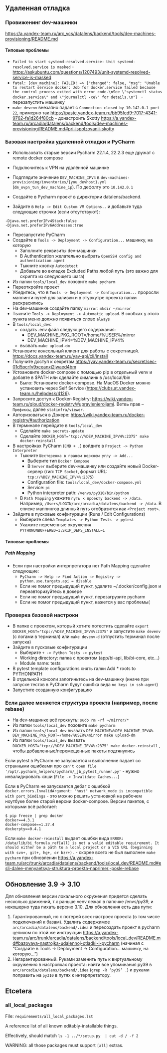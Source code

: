 ## Удаленная отладка ##

### Провиженинг dev-машинки ###

https://a.yandex-team.ru/arc_vcs/datalens/backend/tools/dev-machines-provisioning/README.md


#### Типовые проблемы ####

* `Failed to start systemd-resolved.service: Unit systemd-resolved.service is masked` - https://askubuntu.com/questions/1207493/unit-systemd-resolved-service-is-masked
* `fatal: [dev_machine]: FAILED! => {"changed": false, "msg": "Unable to restart service docker: Job for docker.service failed because the control process exited with error code.\nSee \"systemctl status docker.service\" and \"journalctl -xe\" for details.\n"} ` - перезапустить машинку
* `make devenv` внезапно падает с `Connection closed by 10.142.0.1 port 22`, примерно так https://paste.yandex-team.ru/bb95fcd9-7017-4341-9762-fa1d264f80cb - донастроить Skotty https://a.yandex-team.ru/arcadia/datalens/backend/tools/dev-machines-provisioning/README.md#pri-ispolzovanii-skotty


### Базовая настройка удаленной отладки и PyCharm ###

* Использовать старые версии Pycharm 22.1.4, 22.2.3 еще дружат с remote docker compose
* Подключитесь к VPN на удалённой машинке
* Подглядите значение `DEV_MACHINE_IPV4` в `dev-machines-provisioning/inventories/{you_devhost}.yml` (`dm_ovpn_tun_dev_machine_ip`). По дефолту это `10.142.0.1`

* Создайте в Pycharm проект в директории datalens/backend.
* Зайдите в `Help -> Edit Custom VM Options..` и добавьте туда следующие строчки (если отсутствуют):
```
-Djava.net.preferIPv4Stack:false
-Djava.net.preferIPv6Addresses:true
```
 * Перезапустите PyCharm
 * Создайте в `Tools -> Deployment -> Configuration...` машинку, на которую
    * Заполните реквизиты dev-машинки
    * В Authentication желательно выбрать `OpenSSH config and authentication agent`
    * Тыкните кнопку `Autodetect`
    * Добавьте во вкладке Excluded Paths любой путь (это важно для скрипта из следующего шага)
 * Из папки `tools/local_dev` позовите `make pycharm`
 * Переоткройте проект
 * Убедитесь, что в `Tools -> Deployment -> Configuration...` проросли маппинги путей для заливки
 и в стуркутре проекта папки раскрасились
 * На dev-машинке создайте папку `mirror`: `mkdir ~/mirror`
 * Тыкните `Tools -> Deployment -> Automatic upload`. В скобках у этого пункта меню должно появиться слово `always`
 * В `tools/local_dev`:
   * создать .env файл следующего содержания:
     * DEV_MACHINE_PKG_ROOT=/home/%USER%/mirror
     * DEV_MACHINE_IPV4=%DEV_MACHINE_IPV4%
   * вызвать `make upload-dm`
 * Установите консольный клиент для работы с секретницей. https://docs.yandex-team.ru/yav-api/cli/install
 * Получите доступ к секретам https://yav.yandex-team.ru/secret/sec-01d5pcrfv9xceanxj2jwaed4bm
 * Устоановите docker-compose с помощью pip в отдельный venv и добавте в $PATH или сделайте симлинк в /usr/local/bin
   * Было: Установите docker-compose. На MacOS Docker можно установить через Self Service (https://clubs.at.yandex-team.ru/helpdesk/4126).
 * Запросите доступ к Docker-Registry: https://wiki.yandex-team.ru/qloud/docker-registry/#upravlenieroljami. Ветвь прав – `Префиксы`, далее `statinfra/viewer`.
 * Авторизоваться в Докере: https://wiki.yandex-team.ru/docker-registry/#authorization
 * В терминале перейдите в `tools/local_dev`
    * Сделайте `make secrets-update`
    * Сделайте `DOCKER_HOST="tcp://%DEV_MACHINE_IPV4%:2375" make docker-reinstall`
 * В настройках PyCharm (`CMD + ,`) войдите в `Project -> Python Interpreter`
    * Тыкните `Шестеренка в правом верхнем углу -> Add...`
        * Выберите тип `Docker Compose`
        * В `Server` выберите dev-машинку
        или создайте новый Docker-сервер (тип: `TCP Socket`, формат URL: `tcp://%DEV_MACHINE_IPV4%:2375`)
        * Configuration file: `tools/local_dev/docker-compose.yml`
        * Service: `pi`
        * Python interpreter path: `/venvs/py310/bin/python`
    * В `Path Mapping` укажите `путь к проекту backend -> /data`. Например, `/Users/LOGIN/arc/arcadia/datalens/backend -> /data`. В списке маппингов длинный путь отобразится как `<Project root>`.
 * Зайдите в пусковые конфигурации (Runs / Edit Configurations)
    * Выберите слева `Templates -> Python Tests -> pytest`
    * Укажите переменные окружения `PYTHONUNBUFFERED=1;SKIP_DEPS_INSTALL=1`


#### Типовые проблемы ####
##### Path Mapping #####
* Если при настройки интерпретатора нет Path Mapping сделайте следующие:
  * `PyCharm -> Help -> Find Action -> Registry -> python.use.targets.api = disable`
  * Если не помог предыдущий пункт, удалите ~/.docker/config.json и переавторизуйтесь в докере
  * Если не помог предыдущий пункт, перезагрузите pycharm
  * Если не помог предыдущий пункт, кажется у вас проблемы(


### Проверка базовой настроки ###

* В папке с проектом, который хотите потестить сделайте `export DOCKER_HOST="tcp://%DEV_MACHINE_IPV4%:2375"`
   и запустите `make devenv` (с логами в терминал) или `make devenv-d` (отпустить терминал после запуска)
* Зайдите в пусковые конфигурации
   * Выберите `+ -> Python Tests -> pytest`
   * Working directory: папка с проектом (app/bi-api, lib/bi-core, etc...)
   * Module name: tests
* В pytest template configurations снять галки Add * roots to PYTHONPATH
* В отдельной консоли залогиньтесь на dev-машинку (иначе при запуске тестов в PyCharm будут ошибка вида `no keys in ssh-agent`)
* Запустите созданную конфигурацию

### Если далее меняется структура проекта (например, после rebase) ###
* На dev-машинке всё грохнуть: `sudo rm -rf ~/mirror/*`
* Из папки `tools/local_dev` позовите `make pycharm`
* Из папки `tools/local_dev` вызвать `DEV_MACHINE=%DEV_MACHINE_IPV4% DEV_MACHINE_PKG_ROOT=/home/%USER%/mirror make upload-dm`
* Из папки `tools/local_dev` вызвать `DOCKER_HOST="tcp://%DEV_MACHINE_IPV4%:2375" make docker-reinstall` , чтобы добавленные/перемещенные пакеты подтянулись

Если pytest в PyCharm не запускается и выполнение падает со странными ошибками про `can't open file '/opt/.pycharm_helpers/pycharm/_jb_pytest_runner.py'` - нужно инвалидировать кэши (`File -> Invalidate Caches...`)

Если в PyCharm не запускается дебаг с ошибкой `docker.errors.InvalidArgument: "host" network_mode is incompatible with port_bindings` - это можно решить установкой на рабочем ноутбуке более старой версии docker-compose. Версии пакетов, с которыми всё работает:
```
$ pip freeze | grep docker
docker==4.3.1
docker-compose==1.27.4
dockerpty==0.4.1
```

Если `make docker-reinstall` выдает ошибки вида `ERROR: /data/lib/bi_formula_ref[all] is not a valid editable requirement. It should either be a path to a local project or a VCS URL (beginning with svn+, git+, hg+, or bzr+).` - скорее всего не был выполнен `make pycharm` при обновлении https://a.yandex-team.ru/arc/trunk/arcadia/datalens/backend/tools/local_dev/README.md#esli-dalee-menyaetsya-struktura-proekta-naprimer,-posle-rebase

## Обновление 3.9 -> 3.10 ##

Для обновления версии локального окружения придется сделать несколько движений, т.к раньше venv лежал в папочке /envs/py39, и некошерно туда пихать версию 3.10. Для обновления есть два пути:
1. Гарантированный, но с потерей всех настроек проекта (в том числе подключений к базам). Удалить содержимое `arc/arcadia/datalens/backend/.idea` и пересоздать проект в pycharm целиком по этой же инструкции https://a.yandex-team.ru/arc/trunk/arcadia/datalens/backend/tools/local_dev/README.md#bazovaya-nastrojka-udalennoj-otladki-i-pycharm (начиная с “Создайте в Tools -> Deployment -> Configuration... машинку, на которую…”)
2. Негарантированный. Руками заменить путь к виртуальному окружению в настройках проекта: найти все упоминания py39 в `arc/arcadia/datalens/backend/.idea` (`grep -R ‘py39’ .`) и руками поправить на `py310` в путях к интерпретатору.


## Etcetera ##

### all_local_packages ###

File: `requirements/all_local_packages.lst`

A reference list of all known editably-installable things.

Effectively, should match `ls -1 ../*/setup.py  | cut -d / -f 2`

WARNING: all those packages must support `[all]` extras.
